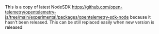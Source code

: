 This is a copy of latest NodeSDK https://github.com/open-telemetry/opentelemetry-js/tree/main/experimental/packages/opentelemetry-sdk-node
because it hasn't been released.
This can be still replaced easily when new version is released